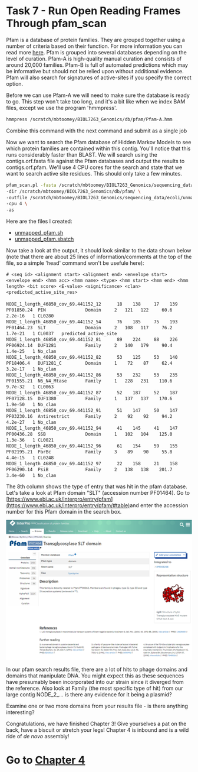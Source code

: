 # Task 7 - Run Open Reading Frames Through pfam_scan
Pfam is a database of protein families. They are grouped together using a number of criteria based on their function. For more information you can read more [here](http://en.wikipedia.org/wiki/Pfam). Pfam is grouped into several databases depending on the level of curation. Pfam-A is high-quality manual curation and consists of around 20,000 families. Pfam-B is full of automated predictions which may be informative but should not be relied upon without additional evidence. Pfam will also search for signatures of active-sites if you specify the correct option.

Before we can use Pfam-A we will need to make sure the database is ready to go. This step won't take too long, and it's a bit like when we index BAM files, except we use the program 'hmmpress'.

```bash
hmmpress /scratch/mbtoomey/BIOL7263_Genomics/db/pfam/Pfam-A.hmm
```

Combine this command with the next command and submit as a single job

Now we want to search the Pfam database of Hidden Markov Models to see which protein families are contained within this contig. You'll notice that this runs considerably faster than BLAST. We will search using
the contigs.orf.fasta file against the Pfam databases and output the results to contigs.orf.pfam. We'll use 4 CPU cores for the search and state that we want to search active site residues. This should only take a few minutes.

```bash
pfam_scan.pl -fasta /scratch/mbtoomey/BIOL7263_Genomics/sequencing_data/ecoli/unmapped_assembly/spades_assembly/contigs.orf.fasta \
-dir /scratch/mbtoomey/BIOL7263_Genomics/db/pfam/ \
-outfile /scratch/mbtoomey/BIOL7263_Genomics/sequencing_data/ecoli/unmapped_assembly/spades_assembly/contigs.orf.pfam \
-cpu 4 \
-as
```

Here are the files I created: 
* [unmapped_pfam.sh](https://github.com/mbtoomey/genomics_adventure/blob/release/scripts/unmapped_pfam.sh)
* [unmapped_pfam.sbatch](https://github.com/mbtoomey/genomics_adventure/blob/release/scripts/unmapped_pfam.sbatch)

Now take a look at the output, it should look similar to the data shown below (note that there are about 25 lines of information/comments at the top of the file, so a simple 'head' command won't be usefule here):
```
# <seq id> <alignment start> <alignment end> <envelope start> <envelope end> <hmm acc> <hmm name> <type> <hmm start> <hmm end> <hmm length> <bit score> <E-value> <significance> <clan> <predicted_active_site_res>

NODE_1_length_46850_cov_69.441152_12      18    138     17    139 PF01850.24  PIN               Domain     2   121   122     60.6   2.2e-16   1 CL0280
NODE_1_length_46850_cov_69.441152_54      76    185     75    193 PF01464.23  SLT               Domain     2   108   117     76.2   1.7e-21   1 CL0037   predicted_active_site
NODE_1_length_46850_cov_69.441152_81      89    224     88    226 PF06924.14  DUF1281           Family     2   140   179     90.4   1.4e-25   1 No_clan
NODE_1_length_46850_cov_69.441152_82      53    125     53    140 PF18406.4   DUF1281_C         Domain     1    72    87     62.4   3.2e-17   1 No_clan
NODE_1_length_46850_cov_69.441152_86      53    232     53    235 PF01555.21  N6_N4_Mtase       Family     1   228   231    110.6   9.7e-32   1 CL0063
NODE_1_length_46850_cov_69.441152_87      52    187     52    187 PF07128.15  DUF1380           Family     1   137   137    170.6   1.9e-50   1 No_clan
NODE_1_length_46850_cov_69.441152_91      51    147     50    147 PF03230.16  Antirestrict      Family     2    92    92     94.2   4.2e-27   1 No_clan
NODE_1_length_46850_cov_69.441152_94      41    145     41    147 PF00436.28  SSB               Domain     1   102   104    125.0   1.3e-36   1 CL0021
NODE_1_length_46850_cov_69.441152_96      61    154     59    155 PF02195.21  ParBc             Family     3    89    90     55.8   4.4e-15   1 CL0248
NODE_1_length_46850_cov_69.441152_97      22    158     21    158 PF06290.14  PsiB              Family     2   138   138    201.7   3.4e-60   1 No_clan
```

The 8th column shows the type of entry that was hit in the pfam database. Let's take a look at Pfam domain "SLT" (accession number PF01464). Go to [https://www.ebi.ac.uk/interpro/entry/pfam](https://www.ebi.ac.uk/interpro/entry/pfam/#table)​ and enter the accession number for this Pfam domain in the search box.

![pfam](https://github.com/mbtoomey/genomics_adventure/blob/release/images/chapter_3_task_3_image_1.png)

In our pfam search results file, there are a lot of hits to phage domains and domains that manipulate DNA. You might expect this as these sequences have presumably been incorporated into our strain since it diverged from the reference. Also look at Family (the most specific type of hit) from our large contig NODE_2_... is there any evidence for it being a plasmid?

Examine one or two more domains from your results file - is there anything interesting?

Congratulations, we have finished Chapter 3! Give yourselves a pat on the back, have a biscuit or stretch your legs! Chapter 4 is inbound and is a wild ride of *de novo* assembly! 

# Go to [Chapter 4](https://github.com/mbtoomey/genomics_adventure/blob/release/chapter_4/task_1.md)
